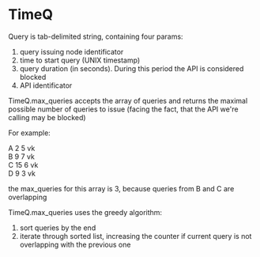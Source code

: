 # TimeQ

Query is tab-delimited string, containing four params:  
1. query issuing node identificator  
2. time to start query (UNIX timestamp)  
3. query duration (in seconds). During this period the API is considered blocked  
4. API identificator  

TimeQ.max_queries accepts the array of queries and returns the maximal possible number of queries to issue (facing the fact, that the API we're calling may be blocked)

For example:

A 2  5 vk  
B 9  7 vk  
C 15 6 vk  
D 9  3 vk  

the max_queries for this array is 3, because queries from B and C are overlapping

TimeQ.max_queries uses the greedy algorithm:  
1. sort queries by the end  
2. iterate through sorted list, increasing the counter if current query is not overlapping with the previous one
